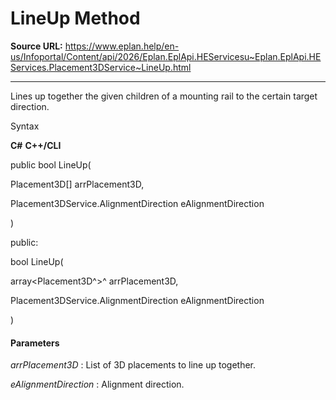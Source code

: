 # LineUp Method

**Source URL:** https://www.eplan.help/en-us/Infoportal/Content/api/2026/Eplan.EplApi.HEServicesu~Eplan.EplApi.HEServices.Placement3DService~LineUp.html

---

Lines up together the given children of a mounting rail to the certain target direction.

Syntax

**C#**
**C++/CLI**


public bool LineUp( 

   Placement3D[] arrPlacement3D,

   Placement3DService.AlignmentDirection eAlignmentDirection

)

public:

bool LineUp( 

   array<Placement3D^>^ arrPlacement3D,

   Placement3DService.AlignmentDirection eAlignmentDirection

)


#### Parameters

*arrPlacement3D*
:   List of 3D placements to line up together.

*eAlignmentDirection*
:   Alignment direction.
